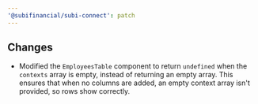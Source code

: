 ```yaml
---
'@subifinancial/subi-connect': patch
---
```


## Changes

- Modified the `EmployeesTable` component to return `undefined` when the `contexts` array is empty, instead of returning an empty array. This ensures that when no columns are added, an empty context array isn't provided, so rows show correctly.

